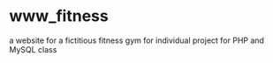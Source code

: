 # www_fitness
a website for a fictitious fitness gym for individual project for PHP and MySQL class
